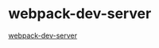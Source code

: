 # webpack-dev-server

[webpack-dev-server](https://github.com/paulmg/ThreeJS-Webpack-ES6-Boilerplate)
